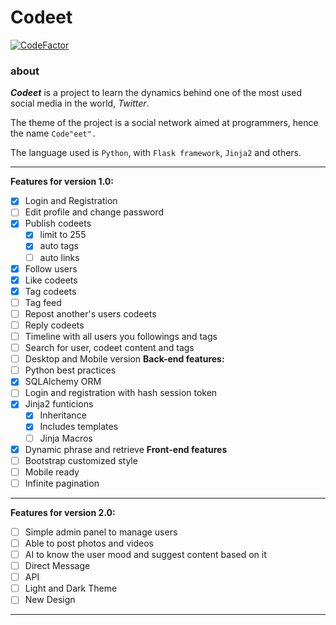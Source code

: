 # Codeet
[![CodeFactor](https://www.codefactor.io/repository/github/williamneves/codeet/badge)](https://www.codefactor.io/repository/github/williamneves/codeet)

### about
***Codeet*** is a project to learn the dynamics behind one of the most used social media in the world, *Twitter*.

The theme of the project is a social network aimed at programmers, hence the name `Code"eet".`

The language used is `Python`, with `Flask framework`, `Jinja2` and others.

-----------
**Features for version 1.0:**
 - [x] Login and Registration
 - [ ] Edit profile and change password
 - [x] Publish codeets
	 - [x] limit to 255
	 - [x] auto tags
	 - [ ] auto links
 - [x] Follow users
 - [x] Like codeets
 - [x] Tag codeets
 - [ ] Tag feed
 - [ ] Repost another's users codeets
 - [ ] Reply codeets
 - [ ] Timeline with all users you followings and tags
 - [ ] Search for user, codeet content and tags
 - [ ] Desktop and Mobile version
**Back-end features:**
 - [ ] Python best practices
 - [x] SQLAlchemy ORM
 - [ ] Login and registration with hash session token
 - [x] Jinja2 funticions
	 - [x] Inheritance
	 - [x] Includes templates
	 - [ ] Jinja Macros
 - [x] Dynamic phrase and retrieve
**Front-end features**
 - [ ] Bootstrap customized style
 - [ ] Mobile ready
 - [ ] Infinite pagination
-----------
**Features for version 2.0:**
 - [ ] Simple admin panel to manage users
 - [ ] Able to post photos and videos
 - [ ] AI to know the user mood and suggest content based on it
 - [ ] Direct Message
 - [ ] API
 - [ ] Light and Dark Theme
 - [ ] New Design
-----------

